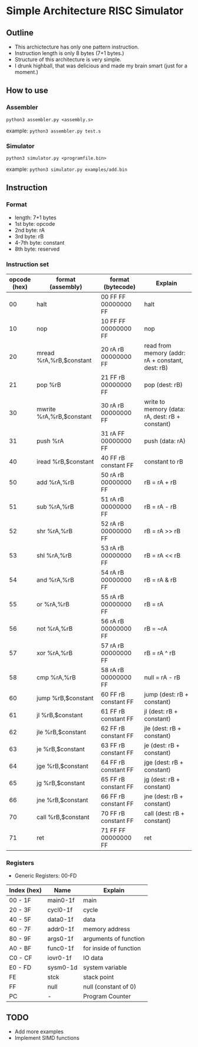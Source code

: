 # Simple Architecture RISC Simulator

## Outline
* This archictecture has only one pattern instruction.
* Instruction length is only 8 bytes (7+1 bytes.)
* Structure of this architecture is very simple.
* I drunk highball, that was delicious and made my brain smart (just for a moment.)

## How to use
### Assembler
`python3 assembler.py <assembly.s>`

example: `python3 assembler.py test.s`

### Simulator
`python3 simulator.py <programfile.bin>`

example: `python3 simulator.py examples/add.bin`

## Instruction
### Format

* length: 7+1 bytes
* 1st byte: opcode
* 2nd byte: rA
* 3rd byte: rB
* 4-7th byte: constant
* 8th byte: reserved

### Instruction set

| opcode<br>(hex)  | format<br>(assembly)         | format<br>(bytecode)     | Explain                                              |
|------------------|------------------------------|--------------------------|------------------------------------------------------|
| 00               | halt                         | 00 FF FF 00000000 FF     | halt                                                 |
| 10               | nop                          | 10 FF FF 00000000 FF     | nop                                                  |
| 20               | mread %rA,%rB,$constant      | 20 rA rB 00000000 FF     | read from memory (addr: rA + constant, dest: rB)     |
| 21               | pop %rB                      | 21 FF rB 00000000 FF     | pop (dest: rB)                                       |
| 30               | mwrite %rA,%rB,$constant     | 30 rA rB 00000000 FF     | write to memory (data: rA, dest: rB + constant)      |
| 31               | push %rA                     | 31 rA FF 00000000 FF     | push (data: rA)                                      |
| 40               | iread %rB,$constant          | 40 FF rB constant FF     | constant to rB                                       |
| 50               | add %rA,%rB                  | 50 rA rB 00000000 FF     | rB = rA + rB                                         |
| 51               | sub %rA,%rB                  | 51 rA rB 00000000 FF     | rB = rA - rB                                         |
| 52               | shr %rA,%rB                  | 52 rA rB 00000000 FF     | rB = rA >> rB                                        |
| 53               | shl %rA,%rB                  | 53 rA rB 00000000 FF     | rB = rA << rB                                        |
| 54               | and %rA,%rB                  | 54 rA rB 00000000 FF     | rB = rA & rB                                         |
| 55               | or %rA,%rB                   | 55 rA rB 00000000 FF     | rB = rA | rB                                         |
| 56               | not %rA,%rB                  | 56 rA rB 00000000 FF     | rB = ~rA                                             |
| 57               | xor %rA,%rB                  | 57 rA rB 00000000 FF     | rB = rA ^ rB                                         |
| 58               | cmp %rA,%rB                  | 58 rA rB 00000000 FF     | null = rA - rB                                       |
| 60               | jump %rB,$constant           | 60 FF rB constant FF     | jump (dest: rB + constant)                           |
| 61               | jl %rB,$constant             | 61 FF rB constant FF     | jl (dest: rB + constant)                             |
| 62               | jle %rB,$constant            | 62 FF rB constant FF     | jle (dest: rB + constant)                            |
| 63               | je %rB,$constant             | 63 FF rB constant FF     | je (dest: rB + constant)                             |
| 64               | jge %rB,$constant            | 64 FF rB constant FF     | jge (dest: rB + constant)                            |
| 65               | jg %rB,$constant             | 65 FF rB constant FF     | jg (dest: rB + constant)                             |
| 66               | jne %rB,$constant            | 66 FF rB constant FF     | jne (dest: rB + constant)                            |
| 70               | call %rB,$constant           | 70 FF rB constant FF     | call (dest: rB + constant)                           |
| 71               | ret                          | 71 FF FF 00000000 FF     | ret                                                  |

### Registers
* Generic Registers: 00-FD

| Index (hex)   | Name    | Explain                                   |
|---------------|---------|-------------------------------------------|
| 00 - 1F       | main0-1f| main                                      |
| 20 - 3F       | cycl0-1f| cycle                                     |
| 40 - 5F       | data0-1f| data                                      |
| 60 - 7F       | addr0-1f| memory address                            |
| 80 - 9F       | args0-1f| arguments of function                     |
| A0 - BF       | func0-1f| for inside of function                    |
| C0 - CF       | iovr0-1f| IO data                                   |
| E0 - FD       | sysm0-1d| system variable                           |
| FE            | stck    | stack point                               |
| FF            | null    | null (constant of 0)                      |
| PC            | -       | Program Counter                           |

## TODO
* Add more examples
* Implement SIMD functions
